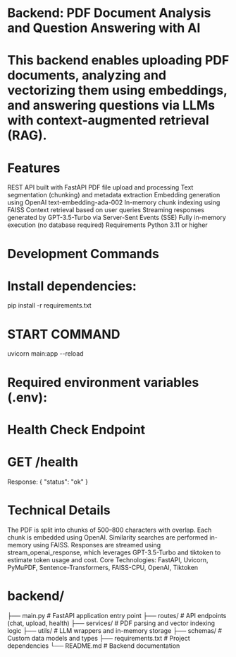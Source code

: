 # Backend: PDF Document Analysis and Question Answering with AI

# This backend enables uploading PDF documents, analyzing and vectorizing them using embeddings, and answering questions via LLMs with context-augmented retrieval (RAG).

# Features
REST API built with FastAPI
PDF file upload and processing
Text segmentation (chunking) and metadata extraction
Embedding generation using OpenAI text-embedding-ada-002
In-memory chunk indexing using FAISS
Context retrieval based on user queries
Streaming responses generated by GPT-3.5-Turbo via Server-Sent Events (SSE)
Fully in-memory execution (no database required)
Requirements
Python 3.11 or higher


# Development Commands
# Install dependencies:
pip install -r requirements.txt

# START COMMAND 
uvicorn main:app --reload  



# Required environment variables (.env):


# Health Check Endpoint
# GET /health
Response:
{ "status": "ok" }


# Technical Details
The PDF is split into chunks of 500–800 characters with overlap.
Each chunk is embedded using OpenAI.
Similarity searches are performed in-memory using FAISS.
Responses are streamed using stream_openai_response, which leverages GPT-3.5-Turbo and tiktoken to estimate token usage and cost.
Core Technologies: FastAPI, Uvicorn, PyMuPDF, Sentence-Transformers, FAISS-CPU, OpenAI, Tiktoken

# backend/
├── main.py                 # FastAPI application entry point
├── routes/                 # API endpoints (chat, upload, health)
├── services/               # PDF parsing and vector indexing logic
├── utils/                  # LLM wrappers and in-memory storage
├── schemas/                # Custom data models and types
├── requirements.txt        # Project dependencies
└── README.md               # Backend documentation
